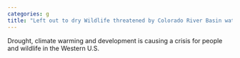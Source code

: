 ```yaml
---
categories: g
title: "Left out to dry Wildlife threatened by Colorado River Basin water crisis"
---
```

Drought, climate warming and development is causing a crisis for people and wildlife in the Western U.S.
